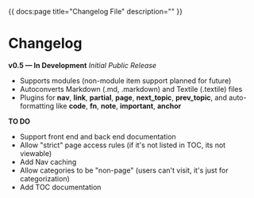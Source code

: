 {{ docs:page
  title="Changelog File"
  description=""
}}

# Changelog

__v0.5 &mdash; In Development__ _Initial Public Release_

- Supports modules (non-module item support planned for future)
- Autoconverts Markdown (.md, .markdown) and Textile (.textile) files
- Plugins for __nav__, __link__, __partial__, __page__, __next\_topic__, __prev\_topic__, and auto-formatting like __code__, __fn__, __note__, __important__, __anchor__

__TO DO__

- Support front end and back end documentation
- Allow "strict" page access rules (if it's not listed in TOC, its not viewable)
- Add Nav caching
- Allow categories to be "non-page" (users can't visit, it's just for categorization)
- Add TOC documentation